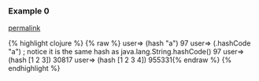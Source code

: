 ### Example 0
[permalink](#example-0)

{% highlight clojure %}
{% raw %}
user=> (hash "a")
97
user=> (.hashCode "a")  ; notice it is the same hash as java.lang.String.hashCode()
97
user=> (hash [1 2 3])
30817
user=> (hash [1 2 3 4])
955331{% endraw %}
{% endhighlight %}


